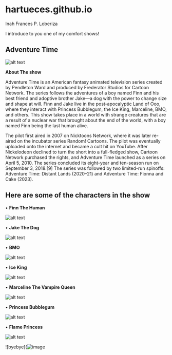 # hartueces.github.io
Inah Frances P. Loberiza

I introduce to you one of my comfort shows!

## Adventure Time
![alt text](https://i.pinimg.com/564x/99/4c/d9/994cd9ba994d16101668b567550c6abc.jpg)

**About The show**

Adventure Time is an American fantasy animated television series created by Pendleton Ward and produced by Frederator Studios for Cartoon Network. The series follows the adventures of a boy named Finn and his best friend and adoptive brother Jake—a dog with the power to change size and shape at will. Finn and Jake live in the post-apocalyptic Land of Ooo, where they interact with Princess Bubblegum, the Ice King, Marceline, BMO, and others. 
 This show takes place in a world with strange creatures that are a result of a nuclear war that brought about the end of the world, with a boy named Finn being the last human alive.

 The pilot first aired in 2007 on Nicktoons Network, where it was later re-aired on the incubator series Random! Cartoons. The pilot was eventually uploaded onto the internet and became a cult hit on YouTube. After Nickelodeon declined to turn the short into a full-fledged show, Cartoon Network purchased the rights, and Adventure Time launched as a series on April 5, 2010. The series concluded its eight-year and ten-season run on September 3, 2018.[9] The series was followed by two limited-run spinoffs: Adventure Time: Distant Lands (2020–21) and Adventure Time: Fionna and Cake (2023).

 ## Here are some of the characters in the show

• **Finn The Human**

![alt text](https://i.pinimg.com/564x/8e/ca/3b/8eca3b87a634bc7c596075285e19ba20.jpg)

• **Jake The Dog**

![alt text](https://i.pinimg.com/564x/d5/59/43/d559439efb3d21e864be2cf0df00e54d.jpg)

• **BMO**

![alt text](https://i.pinimg.com/564x/ff/00/34/ff003413c572009b79d42506be9adf09.jpg)

 • **Ice King**

![alt text](https://i.pinimg.com/564x/5f/33/8a/5f338a92a1e7aa7ba831141e3ee25f64.jpg)

 • **Marceline The Vampire Queen**

![alt text](https://i.pinimg.com/564x/6f/8e/8e/6f8e8e7f89b293bcfbbd8cc42a8265af.jpg)

 • **Princess Bubblegum**

![alt text](https://i.pinimg.com/564x/38/7c/f3/387cf3e5e240decafccb7f90ba00ac08.jpg)

 • **Flame Princess**

 ![alt text](https://i.pinimg.com/564x/c6/8a/bf/c68abf7493d9ebb92f7f487d156dab3c.jpg)

  ![byebye](![image](https://github.com/hartueces/hartueces.github.io/assets/151605719/b9fb3b73-7690-4268-b35f-650c1533d981)

